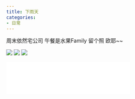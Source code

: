 ```yaml
---
title: 下雨天
categories:
- 日常
---
```

周末依然宅公司
午餐是水果Family
留个照
欧耶~~
<!-- more -->
![](/images/fruits/P70107-123326_mh1483763908233.jpg)
![](/images/fruits/P70107-122828_mh1483764159420.jpg)
![](/images/fruits/P70107-122930_mh1483764119073.jpg)

<iframe frameborder="no" border="0" marginwidth="0" marginheight="0" width=330 height=86 src="//music.163.com/outchain/player?type=2&id=368764&auto=1&height=66"></iframe>

